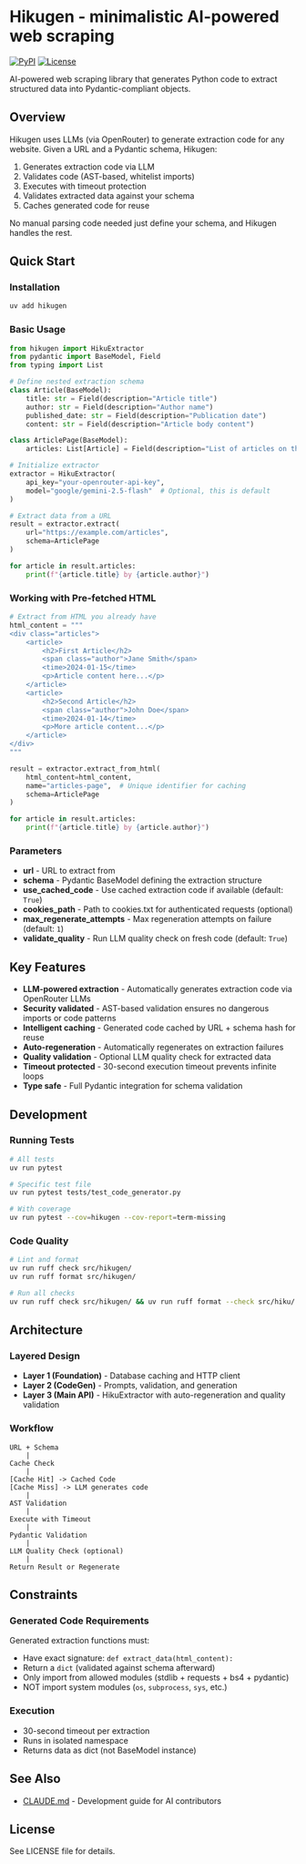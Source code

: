 # Hikugen - minimalistic AI-powered web scraping

[![PyPI](https://img.shields.io/pypi/v/hikugen?style=flat-square&logo=pypi)](https://pypi.org/project/hikugen/)
[![License](https://img.shields.io/badge/License-MIT-blue.svg)](LICENSE)

AI-powered web scraping library that generates Python code to extract structured data into Pydantic-compliant objects.

## Overview

Hikugen uses LLMs (via OpenRouter) to generate extraction code for any website. Given a URL and a Pydantic schema, Hikugen:

1. Generates extraction code via LLM
2. Validates code (AST-based, whitelist imports)
3. Executes with timeout protection
4. Validates extracted data against your schema
5. Caches generated code for reuse

No manual parsing code needed just define your schema, and Hikugen handles the rest.

## Quick Start

### Installation

```bash
uv add hikugen
```

### Basic Usage

```python
from hikugen import HikuExtractor
from pydantic import BaseModel, Field
from typing import List

# Define nested extraction schema
class Article(BaseModel):
    title: str = Field(description="Article title")
    author: str = Field(description="Author name")
    published_date: str = Field(description="Publication date")
    content: str = Field(description="Article body content")

class ArticlePage(BaseModel):
    articles: List[Article] = Field(description="List of articles on the page")

# Initialize extractor
extractor = HikuExtractor(
    api_key="your-openrouter-api-key",
    model="google/gemini-2.5-flash"  # Optional, this is default
)

# Extract data from a URL
result = extractor.extract(
    url="https://example.com/articles",
    schema=ArticlePage
)

for article in result.articles:
    print(f"{article.title} by {article.author}")
```

### Working with Pre-fetched HTML

```python
# Extract from HTML you already have
html_content = """
<div class="articles">
    <article>
        <h2>First Article</h2>
        <span class="author">Jane Smith</span>
        <time>2024-01-15</time>
        <p>Article content here...</p>
    </article>
    <article>
        <h2>Second Article</h2>
        <span class="author">John Doe</span>
        <time>2024-01-14</time>
        <p>More article content...</p>
    </article>
</div>
"""

result = extractor.extract_from_html(
    html_content=html_content,
    name="articles-page",  # Unique identifier for caching
    schema=ArticlePage
)

for article in result.articles:
    print(f"{article.title} by {article.author}")
```

### Parameters

- **url** - URL to extract from
- **schema** - Pydantic BaseModel defining the extraction structure
- **use_cached_code** - Use cached extraction code if available (default: `True`)
- **cookies_path** - Path to cookies.txt for authenticated requests (optional)
- **max_regenerate_attempts** - Max regeneration attempts on failure (default: `1`)
- **validate_quality** - Run LLM quality check on fresh code (default: `True`)

## Key Features

- **LLM-powered extraction** - Automatically generates extraction code via OpenRouter LLMs
- **Security validated** - AST-based validation ensures no dangerous imports or code patterns
- **Intelligent caching** - Generated code cached by URL + schema hash for reuse
- **Auto-regeneration** - Automatically regenerates on extraction failures
- **Quality validation** - Optional LLM quality check for extracted data
- **Timeout protected** - 30-second execution timeout prevents infinite loops
- **Type safe** - Full Pydantic integration for schema validation

## Development

### Running Tests

```bash
# All tests
uv run pytest

# Specific test file
uv run pytest tests/test_code_generator.py

# With coverage
uv run pytest --cov=hikugen --cov-report=term-missing
```

### Code Quality

```bash
# Lint and format
uv run ruff check src/hikugen/
uv run ruff format src/hikugen/

# Run all checks
uv run ruff check src/hikugen/ && uv run ruff format --check src/hiku/
```

## Architecture

### Layered Design

- **Layer 1 (Foundation)** - Database caching and HTTP client
- **Layer 2 (CodeGen)** - Prompts, validation, and generation
- **Layer 3 (Main API)** - HikuExtractor with auto-regeneration and quality validation

### Workflow

```
URL + Schema
    |
Cache Check
    |
[Cache Hit] -> Cached Code
[Cache Miss] -> LLM generates code
    |
AST Validation
    |
Execute with Timeout
    |
Pydantic Validation
    |
LLM Quality Check (optional)
    |
Return Result or Regenerate
```

## Constraints

### Generated Code Requirements

Generated extraction functions must:
- Have exact signature: `def extract_data(html_content):`
- Return a `dict` (validated against schema afterward)
- Only import from allowed modules (stdlib + requests + bs4 + pydantic)
- NOT import system modules (`os`, `subprocess`, `sys`, etc.)

### Execution

- 30-second timeout per extraction
- Runs in isolated namespace
- Returns data as dict (not BaseModel instance)


## See Also

- [CLAUDE.md](./CLAUDE.md) - Development guide for AI contributors

## License

See LICENSE file for details.
